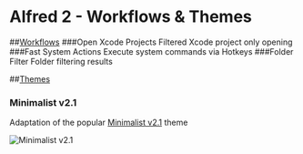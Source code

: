 Alfred 2 - Workflows & Themes
=============================

##[Workflows](https://github.com/alikaragoz/alfred-extensions/tree/master/workflows)
###Open Xcode Projects
Filtered Xcode project only opening
###Fast System Actions
Execute system commands via Hotkeys
###Folder Filter
Folder filtering results


##[Themes](https://github.com/alikaragoz/alfred-extensions/tree/master/themes)
### Minimalist v2.1
Adaptation of the popular [Minimalist v2.1](http://alfredtips.com/t/356/) theme  

![Minimalist v2.1](https://raw.github.com/alikaragoz/alfred-extensions/master/screenshots/minimalist-v2.1.png)
